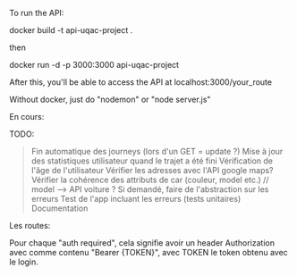To run the API:

docker build -t api-uqac-project .

then

docker run -d -p 3000:3000 api-uqac-project

After this, you'll be able to access the API at localhost:3000/your_route


Without docker, just do "nodemon" or "node server.js"


En cours:

TODO:
> Fin automatique des journeys (lors d'un GET = update ?)
> Mise à jour des statistiques utilisateur quand le trajet a été fini
> Vérification de l'âge de l'utilisateur
> Vérifier les adresses avec l'API google maps?
> Vérifier la cohérence des attributs de car (couleur, model etc.) // model --> API voiture ?
> Si demandé, faire de l'abstraction sur les erreurs
> Test de l'app incluant les erreurs (tests unitaires)
> Documentation



Les routes:

Pour chaque "auth required", cela signifie avoir un header Authorization avec comme contenu "Bearer {TOKEN}", avec TOKEN le token obtenu avec le login.  